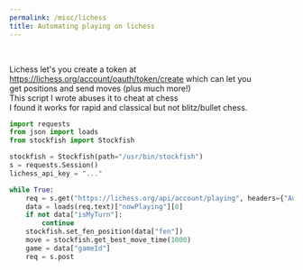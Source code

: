 ```yaml
---
permalink: /misc/lichess
title: Automating playing on lichess
---
```


<br>

Lichess let's you create a token at <https://lichess.org/account/oauth/token/create> which can let you <br>
get positions and send moves (plus much more!) <br>
This script I wrote abuses it to cheat at chess <br>
I found it works for rapid and classical but not blitz/bullet chess.

```python
import requests
from json import loads
from stockfish import Stockfish

stockfish = Stockfish(path="/usr/bin/stockfish")
s = requests.Session()
lichess_api_key = "..."

while True:
    req = s.get("https://lichess.org/api/account/playing", headers={"Authorization": f"Bearer {lichess_api_key}", "Content-Type": "application/json"})
    data = loads(req.text)["nowPlaying"][0]
    if not data["isMyTurn"]:
        continue
    stockfish.set_fen_position(data["fen"])
    move = stockfish.get_best_move_time(1000)
    game = data["gameId"]
    req = s.post
```

